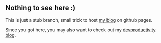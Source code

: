 Nothing to see here :)
---------
This is just a stub branch, small trick to host [my blog](http://benetkiewicz.github.io/blog/) on github pages.

Since you got here, you may also want to check out my [devproductivity blog](http://devproductivity.wordpress.com/).
